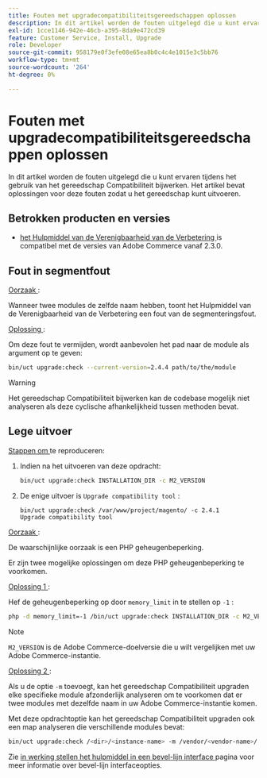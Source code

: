 ```yaml
---
title: Fouten met upgradecompatibiliteitsgereedschappen oplossen
description: In dit artikel worden de fouten uitgelegd die u kunt ervaren tijdens het gebruik van het gereedschap Compatibiliteit bijwerken. Het artikel bevat oplossingen voor deze fouten zodat u het gereedschap kunt uitvoeren.
exl-id: 1cce1146-942e-46cb-a395-8da9e472cd39
feature: Customer Service, Install, Upgrade
role: Developer
source-git-commit: 958179e0f3efe08e65ea8b0c4c4e1015e3c5bb76
workflow-type: tm+mt
source-wordcount: '264'
ht-degree: 0%

---
```


# Fouten met upgradecompatibiliteitsgereedschappen oplossen

In dit artikel worden de fouten uitgelegd die u kunt ervaren tijdens het gebruik van het gereedschap Compatibiliteit bijwerken. Het artikel bevat oplossingen voor deze fouten zodat u het gereedschap kunt uitvoeren.

## Betrokken producten en versies

* [ het Hulpmiddel van de Verenigbaarheid van de Verbetering ](https://experienceleague.adobe.com/docs/commerce-operations/upgrade-guide/upgrade-compatibility-tool/overview.html) is compatibel met de versies van Adobe Commerce vanaf 2.3.0.

## Fout in segmentfout

<u> Oorzaak </u>:

Wanneer twee modules de zelfde naam hebben, toont het Hulpmiddel van de Verenigbaarheid van de Verbetering een fout van de segmenteringsfout.

<u> Oplossing </u>:

Om deze fout te vermijden, wordt aanbevolen het pad naar de module als argument op te geven:

```bash
bin/uct upgrade:check --current-version=2.4.4 path/to/the/module
```

>[!WARNING]
>
> Het gereedschap Compatibiliteit bijwerken kan de codebase mogelijk niet analyseren als deze cyclische afhankelijkheid tussen methoden bevat.

## Lege uitvoer

<u> Stappen om </u> te reproduceren:

1. Indien na het uitvoeren van deze opdracht:

   ```bash
   bin/uct upgrade:check INSTALLATION_DIR -c M2_VERSION
   ```

1. De enige uitvoer is `Upgrade compatibility tool` :

   ```terminal
   bin/uct upgrade:check /var/www/project/magento/ -c 2.4.1
   Upgrade compatibility tool
   ```

<u> Oorzaak </u>:

De waarschijnlijke oorzaak is een PHP geheugenbeperking.

Er zijn twee mogelijke oplossingen om deze PHP geheugenbeperking te voorkomen.

<u> Oplossing 1 </u>:

Hef de geheugenbeperking op door `memory_limit` in te stellen op `-1` :

```bash
php -d memory_limit=-1 /bin/uct upgrade:check INSTALLATION_DIR -c M2_VERSION
```

>[!NOTE]
>
> `M2_VERSION` is de Adobe Commerce-doelversie die u wilt vergelijken met uw Adobe Commerce-instantie.

<u> Oplossing 2 </u>:

Als u de optie `-m` toevoegt, kan het gereedschap Compatibiliteit upgraden elke specifieke module afzonderlijk analyseren om te voorkomen dat er twee modules met dezelfde naam in uw Adobe Commerce-instantie komen.

Met deze opdrachtoptie kan het gereedschap Compatibiliteit upgraden ook een map analyseren die verschillende modules bevat:

```bash
bin/uct upgrade:check /<dir>/<instance-name> -m /vendor/<vendor-name>/
```

Zie [ in werking stellen het hulpmiddel in een bevel-lijn interface ](https://experienceleague.adobe.com/docs/commerce-operations/upgrade-guide/upgrade-compatibility-tool/use-upgrade-compatibility-tool/run.html) pagina voor meer informatie over bevel-lijn interfaceopties.
